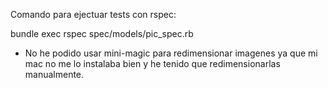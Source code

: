 Comando para ejectuar tests con rspec:

bundle exec rspec spec/models/pic_spec.rb

- No he podido usar mini-magic para redimensionar imagenes ya que mi mac no me lo instalaba bien y he tenido que redimensionarlas manualmente.

